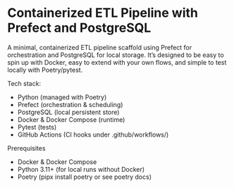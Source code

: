 # Containerized ETL Pipeline with Prefect and PostgreSQL
A minimal, containerized ETL pipeline scaffold using Prefect for orchestration and PostgreSQL for local storage. It’s designed to be easy to spin up with Docker, easy to extend with your own flows, and simple to test locally with Poetry/pytest.

Tech stack:
- Python (managed with Poetry)
- Prefect (orchestration & scheduling)
- PostgreSQL (local persistent store)
- Docker & Docker Compose (runtime)
- Pytest (tests)
- GitHub Actions (CI hooks under .github/workflows/)

Prerequisites
- Docker & Docker Compose
- Python 3.11+ (for local runs without Docker)
- Poetry (pipx install poetry or see poetry docs)
